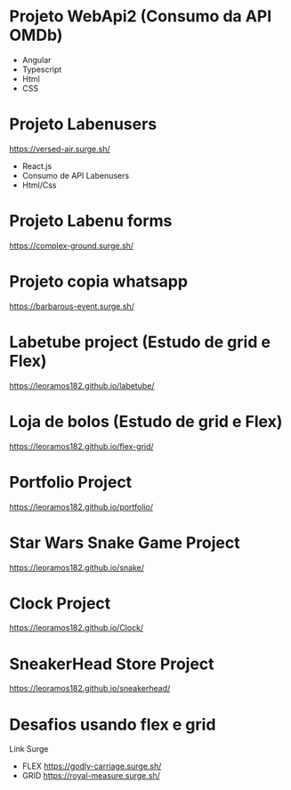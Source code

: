 # Projeto WebApi2 (Consumo da API OMDb)
- Angular
- Typescript
- Html
- CSS
# Projeto Labenusers
https://versed-air.surge.sh/
- React.js
- Consumo de API Labenusers
- Html/Css
# Projeto Labenu forms
https://complex-ground.surge.sh/
# Projeto copia whatsapp
https://barbarous-event.surge.sh/
# Labetube project (Estudo de grid e Flex)
https://leoramos182.github.io/labetube/
# Loja de bolos (Estudo de grid e Flex)
https://leoramos182.github.io/flex-grid/
# Portfolio Project
https://leoramos182.github.io/portfolio/
# Star Wars Snake Game Project
https://leoramos182.github.io/snake/
# Clock Project
https://leoramos182.github.io/Clock/
# SneakerHead Store Project
https://leoramos182.github.io/sneakerhead/
# Desafios usando flex e grid
Link Surge
- FLEX https://godly-carriage.surge.sh/
- GRID https://royal-measure.surge.sh/
